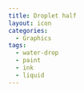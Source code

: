 ```yaml
---
title: Droplet half
layout: icon
categories:
  - Graphics
tags:
  - water-drop
  - paint
  - ink
  - liquid
---
```

